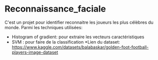# Reconnaissance_faciale
C'est un projet pour identifier reconnaitre les joueurs les plus célèbres du monde.
Parmi les techniques utilisées:
- Histogram of gradient: pour extraire les vecteurs caractéristiques
- SVM : pour faire de la classification 
*Lien du dataset: https://www.kaggle.com/datasets/balabaskar/golden-foot-football-players-image-dataset
